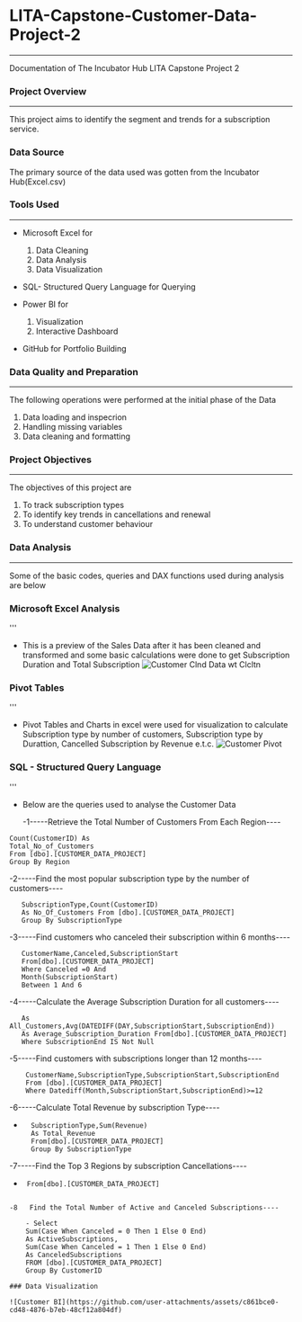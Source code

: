 # LITA-Capstone-Customer-Data-Project-2
---
Documentation of The Incubator Hub LITA Capstone Project 2

### Project Overview
---
This project aims to identify the segment and trends for a subscription service.

### Data Source
The primary source of the data used was gotten from the Incubator Hub(Excel.csv)

### Tools Used
---
- Microsoft Excel for
  1. Data Cleaning
  2. Data Analysis
  3. Data Visualization
  
- SQL- Structured Query Language for Querying 
- Power BI for
  1. Visualization
  2. Interactive Dashboard

- GitHub for Portfolio Building
 
### Data Quality and Preparation
---
The following operations were performed at the initial phase of the Data
 1. Data loading and inspecrion
 2. Handling missing variables
 3. Data cleaning and formatting

### Project Objectives
---
The objectives of this project are
1. To track subscription types
2. To identify key trends in cancellations and renewal
3. To understand customer behaviour

### Data Analysis
---
Some of the basic codes, queries and DAX functions used during analysis are below

### Microsoft Excel Analysis
'''
- This is a preview of the Sales Data after it has been cleaned and transformed and some basic calculations were done to get Subscription Duration and Total Subscription
![Customer Clnd Data wt Clcltn](https://github.com/user-attachments/assets/8fa8e8c7-136d-447b-bc9e-97e05eeab744)


### Pivot Tables
'''
- Pivot Tables and Charts in excel were used for visualization to calculate Subscription type by number of customers, Subscription type by Durattion, Cancelled Subscription by Revenue e.t.c.
 ![Customer Pivot](https://github.com/user-attachments/assets/8f5b46c4-4b72-4aed-b78b-4aa02ed03614)

 ### SQL - Structured Query Language
 '''
 - Below are the queries used to analyse the Customer Data

   -1-----Retrieve the Total Number of Customers From Each Region----
 ```Select Region,
Count(CustomerID) As
Total_No_of_Customers
From [dbo].[CUSTOMER_DATA_PROJECT]
Group By Region
```
-2-----Find the most popular subscription type by the number of customers----

 ```Select
	SubscriptionType,Count(CustomerID)
	As No_Of_Customers From [dbo].[CUSTOMER_DATA_PROJECT]
	Group By SubscriptionType
```

-3-----Find customers who canceled their subscription within 6 months----

 ```Select
	CustomerName,Canceled,SubscriptionStart
	From[dbo].[CUSTOMER_DATA_PROJECT]
	Where Canceled =0 And
	Month(SubscriptionStart)
	Between 1 And 6
```

-4-----Calculate the Average Subscription Duration for all customers----
 ```	Select Count(CustomerID) 
	As All_Customers,Avg(DATEDIFF(DAY,SubscriptionStart,SubscriptionEnd)) 
	As Average_Subscription_Duration From[dbo].[CUSTOMER_DATA_PROJECT]
	Where SubscriptionEnd IS Not Null
```
-5-----Find customers with subscriptions longer than 12 months----

```	Select
	CustomerName,SubscriptionType,SubscriptionStart,SubscriptionEnd
	From [dbo].[CUSTOMER_DATA_PROJECT]
	Where Datediff(Month,SubscriptionStart,SubscriptionEnd)>=12
```
-6-----Calculate Total Revenue by subscription Type----

- ```	Select
	SubscriptionType,Sum(Revenue)
	As Total_Revenue
	From[dbo].[CUSTOMER_DATA_PROJECT]
	Group By SubscriptionType

-7-----Find the Top 3 Regions by subscription Cancellations----
	
 - ```Select Top 3 Region,Canceled
	From[dbo].[CUSTOMER_DATA_PROJECT]

```Select* From[dbo].[CUSTOMER_DATA_PROJECT]

-8   Find the Total Number of Active and Canceled Subscriptions----

	- Select
	Sum(Case When Canceled = 0 Then 1 Else 0 End)
	As ActiveSubscriptions,
	Sum(Case When Canceled = 1 Then 1 Else 0 End)
	As CanceledSubscriptions
	FROM [dbo].[CUSTOMER_DATA_PROJECT]
	Group By CustomerID

### Data Visualization

![Customer BI](https://github.com/user-attachments/assets/c861bce0-cd48-4876-b7eb-48cf12a804df)

   





